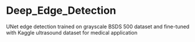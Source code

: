# Deep_Edge_Detection
UNet edge detection trained on grayscale BSDS 500 dataset and fine-tuned with Kaggle ultrasound dataset for medical application
